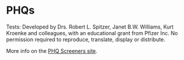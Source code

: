 # PHQs

Tests: Developed by Drs. Robert L. Spitzer, Janet B.W. Williams, Kurt Kroenke and colleagues, with an educational grant from Pfizer Inc.  No permission required to reproduce, translate, display or distribute.

More info on the [PHQ Screeners site](http://www.phqscreeners.com/select-screener).
